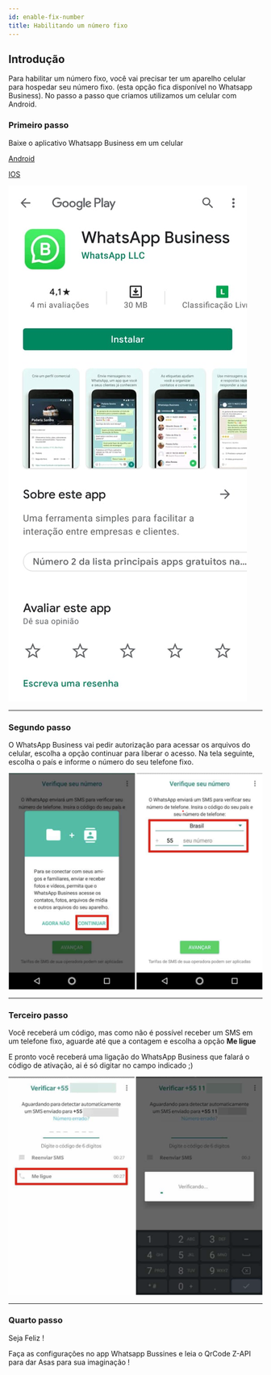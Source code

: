 ```yaml
---
id: enable-fix-number
title: Habilitando um número fixo
---
```


## Introdução

Para habilitar um número fixo, você vai precisar ter um aparelho celular para hospedar seu número fixo. (esta opção fica disponível no Whatsapp Business). No passo a passo que criamos utilizamos um celular com Android.

### Primeiro passo

Baixe o aplicativo Whatsapp Business em um celular

[Android]

[IOS]

[android]: https://play.google.com/store/apps/details?id=com.whatsapp.w4b&hl=pt_BR&gl=US
[ios]: https://apps.apple.com/us/app/whatsapp-business/id1386412985

![img](../../img/WAB.jpeg)

---

### Segundo passo

O WhatsApp Business vai pedir autorização para acessar os arquivos do celular, escolha a opção continuar para liberar o acesso. Na tela seguinte, escolha o país e informe o número do seu telefone fixo.

![img](../../img/WABTermos.png)

---

### Terceiro passo

Você receberá um código, mas como não é possível receber um SMS em um telefone fixo, aguarde até que a contagem e escolha a opção **Me ligue**

E pronto você receberá uma ligação do WhatsApp Business que falará o código de ativação, ai é só digitar no campo indicado ;)

![img](../../img/WABCodigo.png)

---

### Quarto passo

Seja Feliz !

Faça as configurações no app Whatsapp Bussines e leia o QrCode Z-API para dar Asas para sua imaginação !
